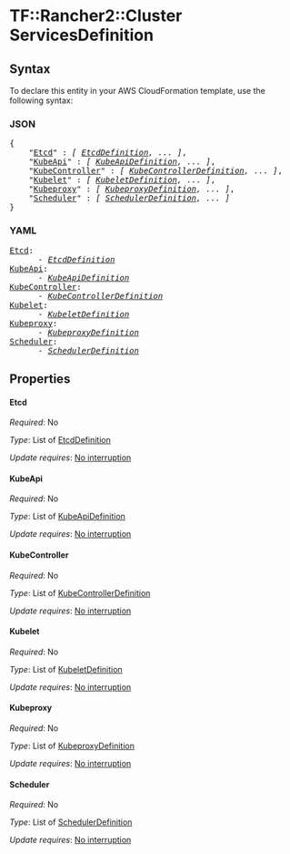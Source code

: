 # TF::Rancher2::Cluster ServicesDefinition

## Syntax

To declare this entity in your AWS CloudFormation template, use the following syntax:

### JSON

<pre>
{
    "<a href="#etcd" title="Etcd">Etcd</a>" : <i>[ <a href="etcddefinition.md">EtcdDefinition</a>, ... ]</i>,
    "<a href="#kubeapi" title="KubeApi">KubeApi</a>" : <i>[ <a href="kubeapidefinition.md">KubeApiDefinition</a>, ... ]</i>,
    "<a href="#kubecontroller" title="KubeController">KubeController</a>" : <i>[ <a href="kubecontrollerdefinition.md">KubeControllerDefinition</a>, ... ]</i>,
    "<a href="#kubelet" title="Kubelet">Kubelet</a>" : <i>[ <a href="kubeletdefinition.md">KubeletDefinition</a>, ... ]</i>,
    "<a href="#kubeproxy" title="Kubeproxy">Kubeproxy</a>" : <i>[ <a href="kubeproxydefinition.md">KubeproxyDefinition</a>, ... ]</i>,
    "<a href="#scheduler" title="Scheduler">Scheduler</a>" : <i>[ <a href="schedulerdefinition.md">SchedulerDefinition</a>, ... ]</i>
}
</pre>

### YAML

<pre>
<a href="#etcd" title="Etcd">Etcd</a>: <i>
      - <a href="etcddefinition.md">EtcdDefinition</a></i>
<a href="#kubeapi" title="KubeApi">KubeApi</a>: <i>
      - <a href="kubeapidefinition.md">KubeApiDefinition</a></i>
<a href="#kubecontroller" title="KubeController">KubeController</a>: <i>
      - <a href="kubecontrollerdefinition.md">KubeControllerDefinition</a></i>
<a href="#kubelet" title="Kubelet">Kubelet</a>: <i>
      - <a href="kubeletdefinition.md">KubeletDefinition</a></i>
<a href="#kubeproxy" title="Kubeproxy">Kubeproxy</a>: <i>
      - <a href="kubeproxydefinition.md">KubeproxyDefinition</a></i>
<a href="#scheduler" title="Scheduler">Scheduler</a>: <i>
      - <a href="schedulerdefinition.md">SchedulerDefinition</a></i>
</pre>

## Properties

#### Etcd

_Required_: No

_Type_: List of <a href="etcddefinition.md">EtcdDefinition</a>

_Update requires_: [No interruption](https://docs.aws.amazon.com/AWSCloudFormation/latest/UserGuide/using-cfn-updating-stacks-update-behaviors.html#update-no-interrupt)

#### KubeApi

_Required_: No

_Type_: List of <a href="kubeapidefinition.md">KubeApiDefinition</a>

_Update requires_: [No interruption](https://docs.aws.amazon.com/AWSCloudFormation/latest/UserGuide/using-cfn-updating-stacks-update-behaviors.html#update-no-interrupt)

#### KubeController

_Required_: No

_Type_: List of <a href="kubecontrollerdefinition.md">KubeControllerDefinition</a>

_Update requires_: [No interruption](https://docs.aws.amazon.com/AWSCloudFormation/latest/UserGuide/using-cfn-updating-stacks-update-behaviors.html#update-no-interrupt)

#### Kubelet

_Required_: No

_Type_: List of <a href="kubeletdefinition.md">KubeletDefinition</a>

_Update requires_: [No interruption](https://docs.aws.amazon.com/AWSCloudFormation/latest/UserGuide/using-cfn-updating-stacks-update-behaviors.html#update-no-interrupt)

#### Kubeproxy

_Required_: No

_Type_: List of <a href="kubeproxydefinition.md">KubeproxyDefinition</a>

_Update requires_: [No interruption](https://docs.aws.amazon.com/AWSCloudFormation/latest/UserGuide/using-cfn-updating-stacks-update-behaviors.html#update-no-interrupt)

#### Scheduler

_Required_: No

_Type_: List of <a href="schedulerdefinition.md">SchedulerDefinition</a>

_Update requires_: [No interruption](https://docs.aws.amazon.com/AWSCloudFormation/latest/UserGuide/using-cfn-updating-stacks-update-behaviors.html#update-no-interrupt)


